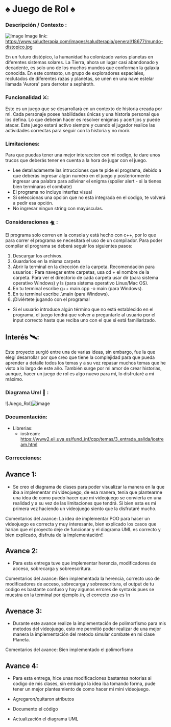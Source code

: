 # ♠️ Juego de Rol ♠️
### Descripción / Contexto : 

![Image](ç.jpg)
Image link: https://www.saludterapia.com/images/saludterapia/general/18677/mundo-distopico.jpg

En un futuro distópico, la humanidad ha colonizado varios planetas en diferentes sistemas solares. La Tierra, ahora un lugar casi abandonado y decadente, es solo uno de los muchos mundos que conforman la galaxia conocida. En este contexto, un grupo de exploradores espaciales, reclutados de diferentes razas y planetas, se unen en una nave estelar llamada 'Aurora' para derrotar a sephiroth. 

### Funcionalidad ⚔️: 
Este es un juego que se desarrollará en un contexto de historia creada por mi. Cada personaje posee habilidades únicas y una historia personal que los defina. Lo que deberán hacer es resolver enígmas y acertijos y puede atacar. Este juego estará activo siempre y cuando el jugador realice las actividades correctas para seguir con la historia y no morir.

### Limitaciones: 
Para que puedas tener una mejor interaccion con mi codigo, te dare unos trucos que deberás tener en cuenta a la hora de jugar con el juego. 
- Lee detalladamente las intrucciones que te pide el programa, debido a que deberás ingresar algún numéro en el juego y posteriormente ingresar una palabra para adivinar el enigma (spoiler alert - si la tienes bien terminaras el combate)
- El programa no incluye interfaz visual
- Si seleccionas una opción que no esta integrada en el codigo, te volverá a pedir esa opción.
- No ingresar ningun string con mayúsculas.


### Consideraciones 🛸 : 
El programa solo corren en la consola y está hecho con c++, por lo que para correr el programa se necesitará el uso de un compilador. Para poder compilar el programa se deberá seguir los siguientes pasos: 
  1. Descargar los archivos.
  2. Guardarlos en la misma carpeta
  3. Abrir la terminal en la dirección de la carpeta.
     Recomendación para usuarios :
     Para navegar entre carpetas, usa cd + el nombre de la carpeta. Para ver el directorio de cada carpeta usar dir (para sistema operativo Windows) y ls (para sistema operativo Linux/Mac OS).
  4. En tu terminal escribe g++ main.cpp -o main (para Windows).
  5. En tu terminal escribe .\main (para Windows).
  6. ¡Diviértete jugando con el programa!

- Si el usuario introduce algún término que no está establecido en el programa, el juego tendrá que volver a preguntarle al usuario por el input correcto hasta que reciba uno con el que si está familiarizado.

## Interés 🛰️: 
Este proyecto surgió entre una de varias ideas, sin embargo, fue la que elegí desarrollar por que creo que tiene la complejidad para que pueda aprender a detalle todos los temas y a su vez repasar muchos temas que he visto a lo largo de este año. También surge por mi amor de crear historias, aunque, hacer un juego de rol es algo nuevo para mí, lo disfrutaré a mi máximo. 

### Diagrama Uml 🏁 : 
![Juego_Rol]![image](https://github.com/alearredondo09/OOP_2/assets/103458261/61df0625-a37b-4939-ab2a-2e7f0bce888e)

### Documentación: 
* Librerias:
  - iostream:
    https://www2.eii.uva.es/fund_inf/cpp/temas/3_entrada_salida/iostream.html

### Correcciones: 
## Avance 1: 
- Se creo el diagrama de clases para poder visualizar la manera en la que iba a implementar mi videojuego, de esa manera, tenia que plantearme una idea de como puedo hacer que mi videojuego se convierta en una realidad y a su vez de las limitaciones que tendrá. Si bien esta es mi primera vez haciendo un videojuego siento que la disfrutaré mucho.

Comentarios del avance: 
La idea de implementar POO para hacer un videojuego es correcta y muy interesante, bien explicado los casos que harían que el proyecto deje de funcionar y el diagrama UML es correcto y bien explicado, disfruta de la implementación!!

## Avance 2: 
- Para esta entrega tuve que implementar herencia, modificadores de acceso, sobrecarga y sobreescritura.

Comentarios del avance: 
Bien implementada la herencia, correcto uso de modificadores de acceso, sobrecarga y sobreescritura, el output de tu codigo es bastante confuso y hay algunos errores de syntaxis pues se muestra en la terminal por ejemplo /n, el correcto uso es \n

## Avenace 3: 
- Durante este avance realize la implementación de polimorfismo para mis metodos del videojuego, esto me permitió poder realizar de una mejor manera la implementación del metodo simular combate en mi clase Planeta. 

Comentarios del avance: 
Bien implementado el polimorfismo

## Avance 4: 
- Para esta entrega, hice unas modificaciones bastantes notorias al codigo de mis clases, sin embargo la idea iba tomando forma, pude tener un mejor planteamiento de como hacer mi mini videojuego. 

- Agregaron/quitaron atributos
- Documento el código
- Actualización el diagrama UML
  
  

